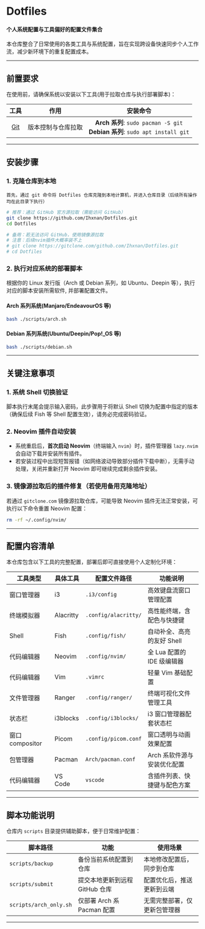 # Dotfiles

#### 个人系统配置与工具偏好的配置文件集合

本仓库整合了日常使用的各类工具与系统配置，旨在实现跨设备快速同步个人工作流，减少新环境下的重复配置成本。

---

## 前置要求
在使用前，请确保系统以安装以下工具(用于拉取仓库与执行部署脚本)：

| 工具                                 | 作用               | 安装命令                                                                            |
| :-:                                  | :-:                | :-:                                                                                 |
| [Git](https://git-scm.com/downloads) | 版本控制与仓库拉取 | **Arch 系列**: `sudo pacman -S git` <br> **Debian 系列**: `sudo apt install git`    |

---

## 安装步骤

### 1. 克隆仓库到本地

    首先，通过 git 命令将 Dotfiles 仓库克隆到本地计算机，并进入仓库目录（后续所有操作均在此目录下执行）
    
```bash
# 推荐：通过 GitHub 官方源拉取（需能访问 GitHub）
git clone https://github.com/Ihxnan/Dotfiles.git
cd Dotfiles

# 备用：若无法访问 GitHub，使用镜像源拉取
# 注意：后续nvim插件大概率装不上
# git clone https://gitclone.com/github.com/Ihxnan/Dotfiles.git
# cd Dotfiles
```

### 2. 执行对应系统的部署脚本
根据你的 Linux 发行版（Arch 或 Debian 系列，如 Ubuntu、Deepin 等），执行对应的脚本安装所需软件, 并部署配置文件。

#### Arch 系列系统(Manjaro/EndeavourOS 等)
```bash
bash ./scripts/arch.sh
```
#### Debian 系列系统(Ubuntu/Deepin/Pop!_OS 等)
```bash
bash ./scripts/debian.sh
```

---

## 关键注意事项

### 1. 系统 Shell 切换验证
脚本执行末尾会提示输入密码，此步骤用于将默认 Shell 切换为配置中指定的版本（确保后续 Fish 等 Shell 配置生效），请务必完成密码验证。

### 2. Neovim 插件自动安装
- 系统重启后，**首次启动 Neovim**（终端输入 `nvim`）时，插件管理器 `lazy.nvim` 会自动下载并安装所有插件。
- 若安装过程中出现短暂报错（如网络波动导致部分插件下载中断），无需手动处理，关闭并重新打开 Neovim 即可继续完成剩余插件安装。

### 3. 镜像源拉取后的插件修复（若使用备用克隆地址）
若通过 `gitclone.com` 镜像源拉取仓库，可能导致 Neovim 插件无法正常安装，可执行以下命令重置 Neovim 配置：
```bash
rm -rf ~/.config/nvim/
```

---


## 配置内容清单
本仓库包含以下工具的完整配置，部署后即可直接使用个人定制化环境：

| 工具类型         | 具体工具       | 配置文件路径                  | 功能说明                     |
|------------------|----------------|-----------------------------|------------------------------|
| 窗口管理器       | i3             | `.i3/config`                | 高效键盘流窗口管理配置       |
| 终端模拟器       | Alacritty      | `.config/alacritty/`        | 高性能终端，含配色与快捷键   |
| Shell            | Fish           | `.config/fish/`             | 自动补全、高亮的友好 Shell  |
| 代码编辑器       | Neovim         | `.config/nvim/`             | 全 Lua 配置的 IDE 级编辑器   |
| 代码编辑器       | Vim            | `.vimrc`                    | 轻量 Vim 基础配置            |
| 文件管理器       | Ranger         | `.config/ranger/`           | 终端可视化文件管理工具       |
| 状态栏           | i3blocks       | `.config/i3blocks/`         | i3 窗口管理器配套状态栏      |
| 窗口 compositor  | Picom          | `.config/picom.conf`        | 窗口透明与动画效果配置       |
| 包管理器         | Pacman         | `Arch/pacman.conf`          | Arch 系软件源与安装优化配置  |
| 代码编辑器       | VS Code        | `vscode`                    | 含插件列表、快捷键与配色方案 |

---

## 脚本功能说明
仓库内 `scripts` 目录提供辅助脚本，便于日常维护配置：

| 脚本路径          | 功能                          | 使用场景                     |
|-------------------|-------------------------------|------------------------------|
| `scripts/backup`  | 备份当前系统配置到仓库        | 本地修改配置后，同步到仓库   |
| `scripts/submit`  | 提交本地更新到远程 GitHub 仓库 | 配置优化后，推送更新到云端   |
| `scripts/arch_only.sh` | 仅部署 Arch 系 Pacman 配置    | 无需完整部署，仅更新包管理器 |

---
